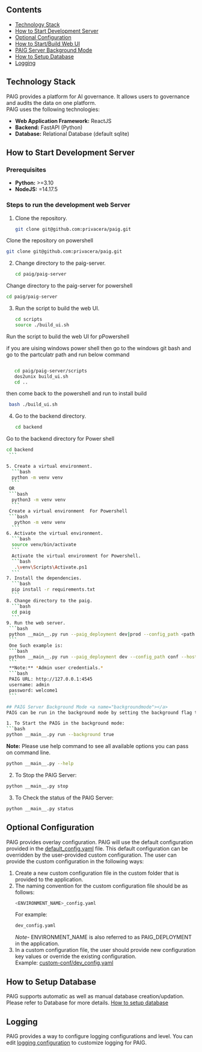 ## Contents
- [Technology Stack](#technology-stack)
- [How to Start Development Server](#developmentserver)
- [Optional Configuration](#configuration)
- [How to Start/Build Web UI](../../paig-server/frontend/README.md)
- [PAIG Server Background Mode](#backgroundmode)
- [How to Setup Database](#databsesetup)
- [Logging](#logging)

## Technology Stack <a name="technology-stack"></a>
PAIG provides a platform for AI governance. It allows users to governance and audits the data on one platform. 
<br>PAIG uses the following technologies:
* **Web Application Framework:** ReactJS
* **Backend:** FastAPI (Python)
* **Database:** Relational Database (default sqlite)

## How to Start Development Server <a name="developmentserver"></a>
### Prerequisites
* **Python:** >=3.10
* **NodeJS:** =14.17.5

### Steps to run the development web Server
1. Clone the repository.
   ```bash
   git clone git@github.com:privacera/paig.git
   ```
 Clone the repository  on powershell
   ```bash
   git clone git@github.com:privacera/paig.git
   ```
2. Change directory to the paig-server.
   ```bash
   cd paig/paig-server
   ```
 Change directory to the paig-server for powershell
   ```bash
   cd paig/paig-server
   ```
3. Run the script to build the web UI.
   ```bash
   cd scripts
   source ./build_ui.sh
   ```
 Run the script to build the web UI for pPowershell

 if you are uising windows power shell then go to the windows git bash and go to the partculatr path and  run below command 
 ```bash

    cd paig/paig-server/scripts
    dos2unix build_ui.sh
    cd ..
   ```
   then come back to the powershell and run to install build 

   ```bash
    bash ./build_ui.sh
   ```
4. Go to the backend directory.
   ```bash
   cd backend
   ```
  Go to the backend directory for Power shell

   ```bash
   cd backend
    ```
 
 5. Create a virtual environment.
     ```bash
     python -m venv venv
     ```
    OR
    ```bash
     python3 -m venv venv
     ```
    Create a virtual environment  For Powershell
    ```bash
      python -m venv venv
     ```
 6. Activate the virtual environment.
     ```bash
     source venv/bin/activate
     ```
     Activate the virtual environment for Powershell.
     ```bash
      .\venv\Scripts\Activate.ps1
     ```
 7. Install the dependencies.
     ```bash
     pip install -r requirements.txt
     ```
 8. Change directory to the paig.
     ```bash
     cd paig
     ```
 9. Run the web server.
    ```bash
    python __main__.py run --paig_deployment dev|prod --config_path <path to config folder> --host <host_ip> --port <port> --background <true|false>
    ```
    One Such example is:
    ```bash
    python __main__.py run --paig_deployment dev --config_path conf --host "127.0.0.1" --port 4545 --background true
    ```
    **Note:** *Admin user credentials.*
    ```bash
    PAIG URL: http://127.0.0.1:4545
    username: admin
    password: welcome1
    ```
 
 ## PAIG Server Background Mode <a name="backgroundmode"></a>
 PAIG can be run in the background mode by setting the background flag to true.
 
 1. To Start the PAIG in the background mode:
 ```bash
 python __main__.py run --background true
 ```
 **Note:** Please use help command to see all available options you can pass on command line.
 ```bash
 python __main__.py --help
 ```
 2. To Stop the PAIG Server:
 ```bash
 python __main__.py stop
 ```
 3. To Check the status of the PAIG Server:
 ```bash
 python __main__.py status
 ```
 
 
 ## Optional Configuration <a name="configuration"></a>
 PAIG provides overlay configuration. PAIG will use the default configuration provided in the [default_config.yaml](conf/default_config.yaml) file.
 This default configuration can be overridden by the user-provided custom configuration.
 The user can provide the custom configuration in the following ways:
 1. Create a new custom configuration file in the custom folder that is provided to the application.
 2. The naming convention for the custom configuration file should be as follows:
    ```bash
    <ENVIRONMENT_NAME>_config.yaml
    ```
    For example:
    ```bash
    dev_config.yaml
    ```
    _Note-_ ENVIRONMENT_NAME is also referred to as PAIG_DEPLOYMENT in the application.
 3. In a custom configuration file, the user should provide new configuration key values or override the existing configuration.
 <br>Example: [custom-conf/dev_config.yaml](conf/default_config.yaml)
 
 ## How to Setup Database <a name="databsesetup"></a>
 PAIG supports automatic as well as manual database creation/updation. Please refer to Database for more details.
 [How to setup database](alembic_db/README.md)
 
 ## Logging <a name="logging"></a>
 PAIG provides a way to configure logging configurations and level.
 You can edit [logging configuration](conf/logging.ini) to customize logging for PAIG.